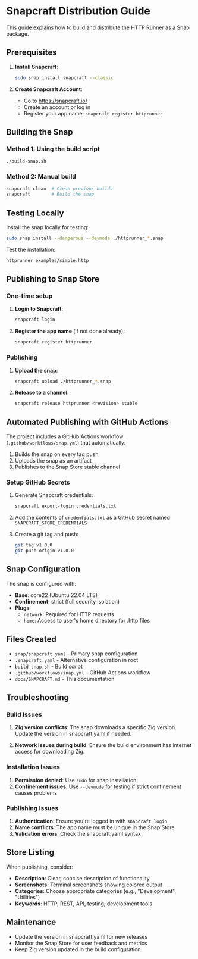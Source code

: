 # Snapcraft Distribution Guide

This guide explains how to build and distribute the HTTP Runner as a Snap package.

## Prerequisites

1. **Install Snapcraft**: 
   ```bash
   sudo snap install snapcraft --classic
   ```

2. **Create Snapcraft Account**: 
   - Go to https://snapcraft.io/
   - Create an account or log in
   - Register your app name: `snapcraft register httprunner`

## Building the Snap

### Method 1: Using the build script
```bash
./build-snap.sh
```

### Method 2: Manual build
```bash
snapcraft clean  # Clean previous builds
snapcraft        # Build the snap
```

## Testing Locally

Install the snap locally for testing:
```bash
sudo snap install --dangerous --devmode ./httprunner_*.snap
```

Test the installation:
```bash
httprunner examples/simple.http
```

## Publishing to Snap Store

### One-time setup

1. **Login to Snapcraft**:
   ```bash
   snapcraft login
   ```

2. **Register the app name** (if not done already):
   ```bash
   snapcraft register httprunner
   ```

### Publishing

1. **Upload the snap**:
   ```bash
   snapcraft upload ./httprunner_*.snap
   ```

2. **Release to a channel**:
   ```bash
   snapcraft release httprunner <revision> stable
   ```

## Automated Publishing with GitHub Actions

The project includes a GitHub Actions workflow (`.github/workflows/snap.yml`) that automatically:

1. Builds the snap on every tag push
2. Uploads the snap as an artifact
3. Publishes to the Snap Store stable channel

### Setup GitHub Secrets

1. Generate Snapcraft credentials:
   ```bash
   snapcraft export-login credentials.txt
   ```

2. Add the contents of `credentials.txt` as a GitHub secret named `SNAPCRAFT_STORE_CREDENTIALS`

3. Create a git tag and push:
   ```bash
   git tag v1.0.0
   git push origin v1.0.0
   ```

## Snap Configuration

The snap is configured with:

- **Base**: core22 (Ubuntu 22.04 LTS)
- **Confinement**: strict (full security isolation)
- **Plugs**: 
  - `network`: Required for HTTP requests
  - `home`: Access to user's home directory for .http files

## Files Created

- `snap/snapcraft.yaml` - Primary snap configuration
- `.snapcraft.yaml` - Alternative configuration in root
- `build-snap.sh` - Build script
- `.github/workflows/snap.yml` - GitHub Actions workflow
- `docs/SNAPCRAFT.md` - This documentation

## Troubleshooting

### Build Issues

1. **Zig version conflicts**: The snap downloads a specific Zig version. Update the version in snapcraft.yaml if needed.

2. **Network issues during build**: Ensure the build environment has internet access for downloading Zig.

### Installation Issues

1. **Permission denied**: Use `sudo` for snap installation
2. **Confinement issues**: Use `--devmode` for testing if strict confinement causes problems

### Publishing Issues

1. **Authentication**: Ensure you're logged in with `snapcraft login`
2. **Name conflicts**: The app name must be unique in the Snap Store
3. **Validation errors**: Check the snapcraft.yaml syntax

## Store Listing

When publishing, consider:

- **Description**: Clear, concise description of functionality
- **Screenshots**: Terminal screenshots showing colored output
- **Categories**: Choose appropriate categories (e.g., "Development", "Utilities")
- **Keywords**: HTTP, REST, API, testing, development tools

## Maintenance

- Update the version in snapcraft.yaml for new releases
- Monitor the Snap Store for user feedback and metrics
- Keep Zig version updated in the build configuration
